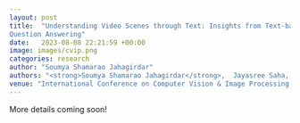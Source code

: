```yaml
---
layout: post
title:  "Understanding Video Scenes through Text: Insights from Text-based Video
Question Answering"
date:   2023-08-08 22:21:59 +00:00
image: images/cvip.png
categories: research
author: "Soumya Shamarao Jahagirdar"
authors: "<strong>Soumya Shamarao Jahagirdar</strong>,  Jayasree Saha, C. V. Jawahar "
venue: "International Conference on Computer Vision & Image Processing <strong> (CVIP) </strong>"
---
```

More details coming soon!

